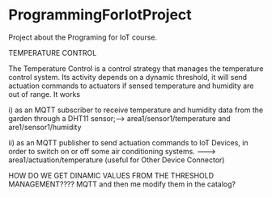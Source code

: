 # ProgrammingForIotProject

Project about the Programing for IoT course.

TEMPERATURE CONTROL



The Temperature Control is a control strategy that manages the temperature control
system. Its activity depends on a dynamic threshold, it will send actuation commands to
actuators if sensed temperature and humidity are out of range. It works 

i) as an MQTT
subscriber to receive temperature and humidity data from the garden through a DHT11
sensor;--> area1/sensor1/temperature and are1/sensor1/humidity

ii) as an MQTT publisher to send actuation commands to IoT Devices, in order to
switch on or off some air conditioning systems. ---> area1/actuation/temperature (useful for Other Device Connector)


HOW DO WE GET DINAMIC VALUES FROM THE THRESHOLD MANAGEMENT???? MQTT and then me modify them in the catalog?